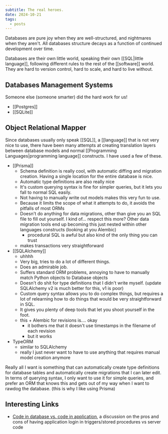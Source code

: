 ```yaml
---
subtitle: The real heroes.
date: 2024-10-21
tags:
  - posts
---
```

Databases are pure joy when they are well-structured, and nightmares when they aren't.  All databases structure decays as a function of continued development over time.

Databases are their own little world, speaking their own [[SQL|little language]], following different rules to the rest of the [[software]] world. They are hard to version control, hard to scale, and hard to live without.

## Databases Management Systems

Someone else (someone smarter) did the hard work for us!

- [[Postgres]]
- [[SQLite]]

## Object Relational Mapper

Since databases usually only speak [[SQL]], a [[language]] that is not very nice to use, there have been many attempts at creating translation layers between database models and normal [[Programming Languages|programming language]] constructs. I have used a few of these.

- [[Prisma]]
	- Schema definition is really cool, with automatic diffing and migration creation. Having a single location for the entire database is nice.
	- Automatic type definitions are also really nice
	- It's custom querying syntax is fine for simpler queries, but it lets you fall to normal SQL easily.
	- Not having to manually write out models makes this very fun to use.
	- Because it limits the scope of what it attempts to do, it avoids the pitfalls of most ORMs
	- Doesn't do anything for data migrations, other than give you an SQL file to fill out yourself. I kind of... respect this more? Other data migration tools end up becoming this just nested within other languages constructs (looking at you Alembic)
		- procedural SQL is awful but also kind of the only thing you can trust
	- makes transactions very straightforward
- [[SQLAlchemy]]
	- uhhhh
	- Very big, tries to do a lot of different things.
	- Does an admirable job.
	- Suffers standard ORM problems, annoying to have to manually match Python objects to Database objects
	- Doesn't do shit for type definitions that I didn't write myself. (update SQLAlchemy v2 is much better for this, v1 is poor)
	- Custom query syntax allows you to do complex things, but requires a lot of relearning how to do things that would be very straightforward in SQL.
	- It gives you plenty of deep tools that let you shoot yourself in the foot.
	- this + Alembic for revisions is.... okay
		- it bothers me that it doesn't use timestamps in the filename of each revision
		- but it works
- TypeORM
	- similar to SQLAlchemy
	- really I just never want to have to use anything that requires manual model creation anymore

Really all I want is something that can automatically create type definitions for database tables and automatically create migrations that I can later edit. In terms of querying syntax, I only want to use it for simple queries, and prefer an ORM that knows this and gets out of my way when I want to rawdog the database. (this is why I like using Prisma)

## Interesting Links

- [Code in database vs. code in application](https://brandur.org/fragments/code-database-vs-app), a discussion on the pros and cons of having application login in triggers/stored procedures vs server code
